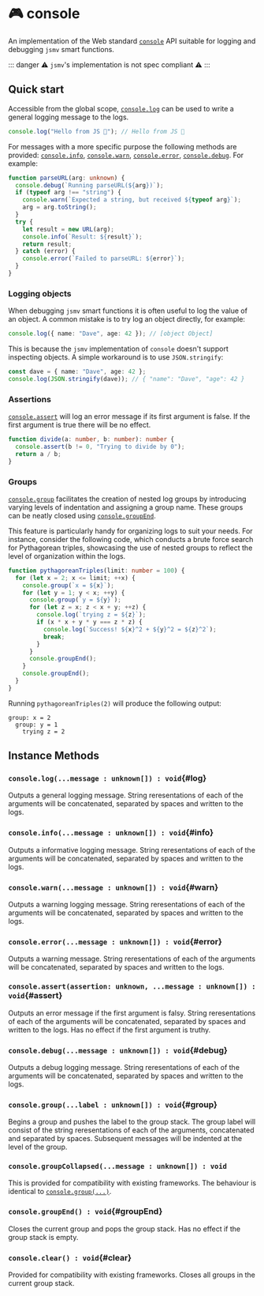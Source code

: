 # 🎮 console

An implementation of the Web standard [`console`](https://developer.mozilla.org/en-US/docs/Web/API/console) API suitable for logging and debugging `jsmv` smart functions.

::: danger
⚠️ `jsmv`'s implementation is not spec compliant ⚠️
:::

## Quick start

Accessible from the global scope, [`console.log`](#log) can be used to write a general logging message to the logs.

```typescript
console.log("Hello from JS 👋"); // Hello from JS 👋
```

For messages with a more specific purpose the following methods are provided:
[`console.info`](#info), [`console.warn`](#warn), [`console.error`](#error), [`console.debug`](#debug). For example:

```typescript
function parseURL(arg: unknown) {
  console.debug(`Running parseURL(${arg})`);
  if (typeof arg !== "string") {
    console.warn(`Expected a string, but received ${typeof arg}`);
    arg = arg.toString();
  }
  try {
    let result = new URL(arg);
    console.info(`Result: ${result}`);
    return result;
  } catch (error) {
    console.error(`Failed to parseURL: ${error}`);
  }
}
```

### Logging objects

When debugging `jsmv` smart functions it is often useful to log the value of an object.
A common mistake is to try log an object directly, for example:

```typescript
console.log({ name: "Dave", age: 42 }); // [object Object]
```

This is because the `jsmv` implementation of `console` doesn't support inspecting objects. A simple workaround is to use `JSON.stringify`:

```typescript
const dave = { name: "Dave", age: 42 };
console.log(JSON.stringify(dave)); // { "name": "Dave", "age": 42 }
```

### Assertions

[`console.assert`](#assert) will log an error message if its first argument is false.
If the first argument is true there will be no effect.

```typescript
function divide(a: number, b: number): number {
  console.assert(b != 0, "Trying to divide by 0");
  return a / b;
}
```

### Groups

[`console.group`](#group) facilitates the creation of nested log groups by introducing varying levels of indentation and assigning a group name. These groups can be neatly closed using [`console.groupEnd`](#groupEnd).

This feature is particularly handy for organizing logs to suit your needs. For instance, consider the following code, which conducts a brute force search for Pythagorean triples, showcasing the use of nested groups to reflect the level of organization within the logs.

```typescript
function pythagoreanTriples(limit: number = 100) {
  for (let x = 2; x <= limit; ++x) {
    console.group(`x = ${x}`);
    for (let y = 1; y < x; ++y) {
      console.group(`y = ${y}`);
      for (let z = x; z < x + y; ++z) {
        console.log(`trying z = ${z}`);
        if (x * x + y * y === z * z) {
          console.log(`Success! ${x}^2 + ${y}^2 = ${z}^2`);
          break;
        }
      }
      console.groupEnd();
    }
    console.groupEnd();
  }
}
```

Running `pythagoreanTriples(2)` will produce the following output:

```
group: x = 2
  group: y = 1
    trying z = 2
```

## Instance Methods

### `console.log(...message : unknown[]) : void`{#log}

Outputs a general logging message.
String reresentations of each of the arguments will be concatenated, separated by spaces and written to the logs.

### `console.info(...message : unknown[]) : void`{#info}

Outputs a informative logging message.
String reresentations of each of the arguments will be concatenated, separated by spaces and written to the logs.

### `console.warn(...message : unknown[]) : void`{#warn}

Outputs a warning logging message.
String reresentations of each of the arguments will be concatenated, separated by spaces and written to the logs.

### `console.error(...message : unknown[]) : void`{#error}

Outputs a warning message.
String reresentations of each of the arguments will be concatenated, separated by spaces and written to the logs.

### `console.assert(assertion: unknown, ...message : unknown[]) : void`{#assert}

Outputs an error message if the first argument is falsy.
String reresentations of each of the arguments will be concatenated, separated by spaces and written to the logs.
Has no effect if the first argument is truthy.

### `console.debug(...message : unknown[]) : void`{#debug}

Outputs a debug logging message.
String reresentations of each of the arguments will be concatenated, separated by spaces and written to the logs.

### `console.group(...label : unknown[]) : void`{#group}

Begins a group and pushes the label to the group stack.
The group label will consist of the string reresentations of each of the arguments, concatenated and separated by spaces.
Subsequent messages will be indented at the level of the group.

### `console.groupCollapsed(...message : unknown[]) : void`

This is provided for compatibility with existing frameworks.
The behaviour is identical to [`console.group(...)`](#group).

### `console.groupEnd() : void`{#groupEnd}

Closes the current group and pops the group stack.
Has no effect if the group stack is empty.

### `console.clear() : void`{#clear}

Provided for compatibility with existing frameworks.
Closes all groups in the current group stack.
